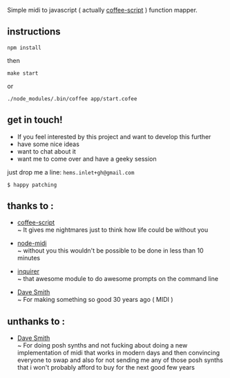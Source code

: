 Simple midi to javascript ( actually [coffee-script](http://coffeescript.org/) ) function mapper.

## instructions

````
npm install
````

then

````
make start
````

or

````
./node_modules/.bin/coffee app/start.cofee
````

## get in touch!

 - If you feel interested by this project and want to develop this further
 - have some nice ideas 
 - want to chat about it
 - want me to come over and have a geeky session  

just drop me a line: ````hems.inlet+gh@gmail.com````

````
$ happy patching
````

## thanks to :  
 * [coffee-script](http://coffeescript.org/)  
 ~ It gives me nightmares just to think how life could be without you

 * [node-midi](https://github.com/justinlatimer/node-midi)  
 ~ without you this wouldn't be possible to be done in less than 10 minutes 

 * [inquirer](https://www.npmjs.org/package/inquirer)  
 ~ that awesome module to do awesome prompts on the command line  

 * [Dave Smith](http://www.davesmithinstruments.com/)  
 ~ For making something so good 30 years ago ( MIDI )

## unthanks to :  

 * [Dave Smith](http://www.davesmithinstruments.com/)  
 ~ For doing posh synths and not fucking about doing a new implementation of
 midi that works in modern days and then convincing everyone to swap and also
 for not sending me any of those posh synths that i won't probably afford to
 buy for the next good few years